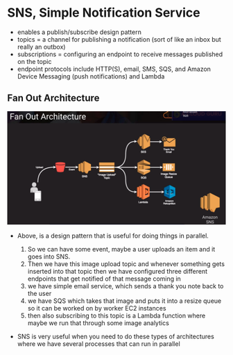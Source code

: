 # SNS, Simple Notification Service

- enables a publish/subscribe design pattern
- topics = a channel for publishing a notification (sort of like an inbox but really an outbox)
- subscriptions = configuring an endpoint to receive messages published on the topic
- endpoint protocols include HTTP(S), email, SMS, SQS, and Amazon Device Messaging (push notifications) and Lambda

## Fan Out Architecture
![alt text](fan_out_architecture.png)

- Above, is a design pattern that is useful for doing things in parallel. 
    1. So we can have some event, maybe a user uploads an item and it goes into SNS.
    2. Then we have this image upload topic and whenever something gets inserted into that topic then we have configured three different endpoints that get notified of that message coming in
    3. we have simple email service, which sends a thank you note back to the user 
    4. we have SQS which takes that image and puts it into a resize queue so it can be worked on by worker EC2 instances
    5. then also subscribing to this topic is a Lambda function where maybe we run that through some image analytics

- SNS is very useful when you need to do these types of architectures where we have several processes that can run in parallel